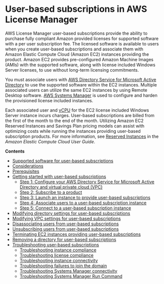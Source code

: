 # User\-based subscriptions in AWS License Manager<a name="user-based-subscriptions"></a>

AWS License Manager user\-based subscriptions provide the ability to purchase fully compliant Amazon provided licenses for supported software with a per user subscription fee\. The licensed software is available to users when you create user\-based subscriptions and associate them with Amazon Elastic Compute Cloud \(Amazon EC2\) instances providing the product\. Amazon EC2 provides pre\-configured Amazon Machine Images \(AMIs\) with the supported software, along with license included Windows Server licenses, to use without long\-term licensing commitments\.

You must associate users with [AWS Directory Service for Microsoft Active Directory](https://docs.aws.amazon.com/directoryservice/latest/admin-guide/directory_microsoft_ad.html) to use the supported software within the EC2 instances\. Multiple associated users can utilize the same EC2 instances by using Remote Desktop software\. [AWS Systems Manager](https://docs.aws.amazon.com/systems-manager/latest/userguide/what-is-systems-manager.html) is used to configure and harden the provisioned license included instances\.

Each associated user and [vCPU](https://docs.aws.amazon.com/AWSEC2/latest/UserGuide/instance-optimize-cpu.html) for the EC2 license included Windows Server instance incurs charges\. User\-based subscriptions are billed from the first of the month to the end of the month\. Utilizing Amazon EC2 Reserved Instances and Savings Plan pricing models can assist with optimizing costs while running the instances providing user\-based subscription products\. For more information, see [Reserved Instances](https://docs.aws.amazon.com/AWSEC2/latest/WindowsGuide/ec2-reserved-instances.html) in the *Amazon Elastic Compute Cloud User Guide*\.

**Contents**
+ [Supported software for user\-based subscriptions](user-based-subscriptions-supported-software.md)
+ [Considerations](user-based-subscriptions-considerations.md)
+ [Prerequisites](user-based-subscriptions-prerequisites.md)
+ [Getting started with user\-based subscriptions](user-based-subscriptions-getting-started.md)
  + [Step 1: Configure your AWS Directory Service for Microsoft Active Directory and virtual private cloud \(VPC\)](user-based-subscriptions-getting-started.md#user-based-subscriptions-configure-ad)
  + [Step 2: Subscribe to a product](user-based-subscriptions-getting-started.md#user-based-subscriptions-subscribe-products)
  + [Step 3: Launch an instance to provide user\-based subscriptions](user-based-subscriptions-getting-started.md#user-based-subscriptions-launch-instance)
  + [Step 4: Associate users to a user\-based subscription instance](user-based-subscriptions-getting-started.md#user-based-subscriptions-associate-users)
  + [Step 5: Connect to a user\-based subscription instance](user-based-subscriptions-getting-started.md#user-based-subscriptions-connect)
+ [Modifying directory settings for user\-based subscriptions](user-based-subscriptions-modify-ad.md)
+ [Modifying VPC settings for user\-based subscriptions](user-based-subscriptions-modify-vpc.md)
+ [Disassociating users from user\-based subscriptions](user-based-subscriptions-disassociate-users.md)
+ [Unsubscribing users from user\-based subscriptions](user-based-subscriptions-unsubscribe-users.md)
+ [Terminating EC2 instances providing user\-based subscriptions](user-based-subscriptions-terminate-instances.md)
+ [Removing a directory for user\-based subscriptions](user-based-subscriptions-remove-ad.md)
+ [Troubleshooting user\-based subscriptions](user-based-subscriptions-troubleshoot.md)
  + [Troubleshooting instance compliance](user-based-subscriptions-troubleshoot.md#user-based-subscriptions-troubleshoot-instance-compliance)
  + [Troubleshooting license compliance](user-based-subscriptions-troubleshoot.md#user-based-subscriptions-troubleshoot-license-compliance)
  + [Troubleshooting instance connectivity](user-based-subscriptions-troubleshoot.md#user-based-subscriptions-troubleshoot-instance-connectivity)
  + [Troubleshooting failures to join the domain](user-based-subscriptions-troubleshoot.md#user-based-subscriptions-troubleshoot-domain-join)
  + [Troubleshooting Systems Manager connectivity](user-based-subscriptions-troubleshoot.md#user-based-subscriptions-troubleshoot-systems-manager-connectivity)
  + [Troubleshooting Systems Manager Run Command](user-based-subscriptions-troubleshoot.md#user-based-subscriptions-troubleshoot-systems-manager-commands)